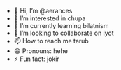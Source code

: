 - 👋 Hi, I’m @aerances
- 👀 I’m interested in chupa
- 🌱 I’m currently learning bilatnism
- 💞️ I’m looking to collaborate on iyot
- 📫 How to reach me tarub
- 😄 Pronouns: hehe
- ⚡ Fun fact: jokir

<!---
aerances/aerances is a ✨ special ✨ repository because its `README.md` (this file) appears on your GitHub profile.
You can click the Preview link to take a look at your changes.
--->
